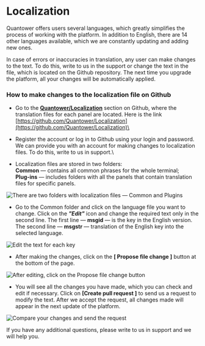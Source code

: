 # Localization

Quantower offers users several languages, which greatly simplifies the process of working with the platform. In addition to English, there are 14 other languages available, which we are constantly updating and adding new ones. 

In case of errors or inaccuracies in translation, any user can make changes to the text. To do this, write to us in the support or change the text in the file, which is located on the Github repository. The next time you upgrade the platform, all your changes will be automatically applied.

### How to make changes to the localization file on Github <a href="how-to-make-changes-to-the-localization-file-on-github" id="how-to-make-changes-to-the-localization-file-on-github"></a>

* Go to the [**Quantower/Localization**](https://github.com/Quantower/Localization) section on Github, where the translation files for each panel are located. Here is the link [https://github.com/Quantower/Localization](https://github.com/Quantower/Localization)\

* Register the account or log in to Github using your login and password. We can provide you with an account for making changes to localization files. To do this, write to us in support.\

* Localization files are stored in two folders: \
     **Common** — contains all common phrases for the whole terminal; \
     **Plug-ins** — includes folders with all the panels that contain translation files for specific panels.

![There are two folders with localization files — Common and Plugins](https://blobscdn.gitbook.com/v0/b/gitbook-28427.appspot.com/o/assets%2F-LD6FsRvQ3jgwJIg6O7r%2F-LTS-tElGUeTdX9kBPhF%2F-LTSHidwy1dSkZKCRH-V%2FQuantower%20localization.png?alt=media\&token=93298b44-40c2-4123-b8b8-68aca6d23077)

* Go to the Common folder and click on the language file you want to change. Click on the _**"Edit"**_ icon and change the required text only in the second line. The first line — **msgid** — is the key in the English version. The second line — **msgstr** — translation of the English key into the selected language.

![Edit the text for each key](https://blobscdn.gitbook.com/v0/b/gitbook-28427.appspot.com/o/assets%2F-LD6FsRvQ3jgwJIg6O7r%2F-LTS-tElGUeTdX9kBPhF%2F-LTSI8rSxDVnsqYl0k8b%2Fedit%20localization.png?alt=media\&token=38f6d3b9-0cd6-4a28-aad0-b02be083ace0)

* After making the changes, click on the **\[ Propose file change ]** button at the bottom of the page.

![After editing, click on the Propose file change button](https://blobscdn.gitbook.com/v0/b/gitbook-28427.appspot.com/o/assets%2F-LD6FsRvQ3jgwJIg6O7r%2F-LTS-tElGUeTdX9kBPhF%2F-LTSImhO_p2dt2QMJuOp%2Fpropose%20the%20change.png?alt=media\&token=34fcbbc6-7a40-4947-a91f-cf935597eeb9)

* You will see all the changes you have made, which you can check and edit if necessary. Click on **\[Create pull request ]** to send us a request to modify the text. After we accept the request, all changes made will appear in the next update of the platform.

![Compare your changes and send the request](https://blobscdn.gitbook.com/v0/b/gitbook-28427.appspot.com/o/assets%2F-LD6FsRvQ3jgwJIg6O7r%2F-LTS-tElGUeTdX9kBPhF%2F-LTSJCVUK3xzp03PWRyN%2Frequest%20your%20changes.png?alt=media\&token=561add60-6c5d-420e-b631-f4c775909394)

If you have any additional questions, please write to us in support and we will help you.
